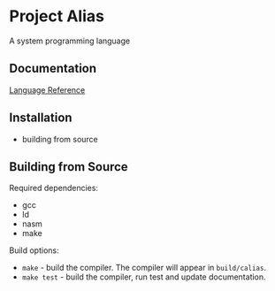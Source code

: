 # Project Alias

A system programming language

## Documentation

[Language Reference](https://htmlpreview.github.io/?https://github.com/ParfenovIgor/alias-c/blob/main/docs/langref.html)

## Installation

 * building from source

## Building from Source

Required dependencies:

 * gcc
 * ld
 * nasm
 * make

Build options:

 * `make` - build the compiler. The compiler will appear in `build/calias`.
 * `make test` - build the compiler, run test and update documentation.
